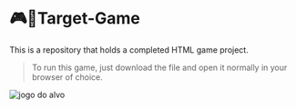 # 🎮🎯Target-Game
This is a repository that holds a completed HTML game project.
> To run this game, just download the file and open it normally in your browser of choice.

<div align-"center">

![jogo do alvo](https://user-images.githubusercontent.com/105875108/178120727-508bf400-dd78-4aa5-8c50-6910ef9bd04a.jpg)

</div>
